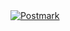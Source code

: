 <a href="http://postmarkapp.com">
 <img src="http://assets.wildbit.com/postmark/misc/postmark.svg" alt="Postmark" style="vertical-align: baseline;">
</a>